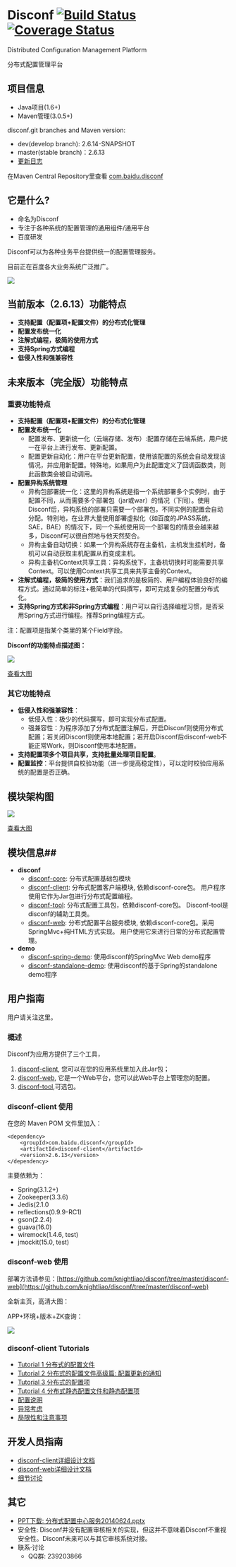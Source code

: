 Disconf [![Build Status](https://travis-ci.org/knightliao/disconf.svg?branch=master)](https://travis-ci.org/knightliao/disconf) [![Coverage Status](https://coveralls.io/repos/knightliao/disconf/badge.png?branch=master)](https://coveralls.io/r/knightliao/disconf?branch=master)
=======

Distributed Configuration Management Platform 

分布式配置管理平台

## 项目信息 ##

- Java项目(1.6+)
- Maven管理(3.0.5+)

disconf.git branches and Maven version:

- dev(develop branch): 2.6.14-SNAPSHOT
- master(stable branch)：2.6.13
- [更新日志](https://github.com/knightliao/disconf/wiki/updates) 

在Maven Central Repository里查看 [com.baidu.disconf](http://search.maven.org/#search%7Cga%7C1%7Cg%3A%22com.baidu.disconf%22 )

## 它是什么? ##

- 命名为Disconf
- 专注于各种系统的配置管理的通用组件/通用平台
- 百度研发

Disconf可以为各种业务平台提供统一的配置管理服务。

目前正在百度各大业务系统广泛推广。 

![](http://ww3.sinaimg.cn/bmiddle/60c9620fgw1eidaxpqdy3j20pr0jrgno.jpg)

## 当前版本（2.6.13）功能特点 ##

- **支持配置（配置项+配置文件）的分布式化管理**
- **配置发布统一化**
- **注解式编程，极简的使用方式**
- **支持Spring方式编程**
- **低侵入性和强兼容性** 

## 未来版本（完全版）功能特点 ##

### 重要功能特点 ###

- **支持配置（配置项+配置文件）的分布式化管理**
- **配置发布统一化**
    - 配置发布、更新统一化（云端存储、发布）:配置存储在云端系统，用户统一在平台上进行发布、更新配置。
    - 配置更新自动化：用户在平台更新配置，使用该配置的系统会自动发现该情况，并应用新配置。特殊地，如果用户为此配置定义了回调函数类，则此函数类会被自动调用。
- **配置异构系统管理**
    - 异构包部署统一化：这里的异构系统是指一个系统部署多个实例时，由于配置不同，从而需要多个部署包（jar或war）的情况（下同）。使用Disconf后，异构系统的部署只需要一个部署包，不同实例的配置会自动分配。特别地，在业界大量使用部署虚拟化（如百度的JPASS系统，SAE，BAE）的情况下，同一个系统使用同一个部署包的情景会越来越多，Disconf可以很自然地与他天然契合。
    - 异构主备自动切换：如果一个异构系统存在主备机，主机发生挂机时，备机可以自动获取主机配置从而变成主机。
    - 异构主备机Context共享工具：异构系统下，主备机切换时可能需要共享Context。可以使用Context共享工具来共享主备的Context。
- **注解式编程，极简的使用方式**：我们追求的是极简的、用户编程体验良好的编程方式。通过简单的标注+极简单的代码撰写，即可完成复杂的配置分布式化。
- **支持Spring方式和非Spring方式编程**：用户可以自行选择编程习惯，是否采用Spring方式进行编程。推荐Spring编程方式。

注：配置项是指某个类里的某个Field字段。

**Disconf的功能特点描述图：**

![](http://ww1.sinaimg.cn/bmiddle/60c9620fgw1ehi7wwkdtoj20nw0fz0uh.jpg)

[查看大图](http://ww1.sinaimg.cn/mw1024/60c9620fgw1ehi7wwkdtoj20nw0fz0uh.jpg)

### 其它功能特点 ###

- **低侵入性和强兼容性**：
	- 低侵入性：极少的代码撰写，即可实现分布式配置。	
	- 强兼容性：为程序添加了分布式配置注解后，开启Disconf则使用分布式配置；若关闭Disconf则使用本地配置；若开启Disconf后disconf-web不能正常Work，则Disconf使用本地配置。
- **支持配置项多个项目共享，支持批量处理项目配置**。
- **配置监控**：平台提供自校验功能（进一步提高稳定性），可以定时校验应用系统的配置是否正确。

## 模块架构图  ##

![](http://ww2.sinaimg.cn/bmiddle/60c9620fgw1ejez1p2o3lj20iq0bd75j.jpg)

[查看大图](http://ww2.sinaimg.cn/mw1024/60c9620fgw1ejez1p2o3lj20iq0bd75j.jpg)

## 模块信息##

- **disconf**
	- [disconf-core](https://github.com/knightliao/disconf/tree/master/disconf-core): 分布式配置基础包模块
	- [disconf-client](https://github.com/knightliao/disconf/tree/master/disconf-client): 分布式配置客户端模块, 依赖disconf-core包。 用户程序使用它作为Jar包进行分布式配置编程。
	- [disconf-tool](https://github.com/knightliao/disconf/tree/master/disconf-tool): 分布式配置工具包，依赖disconf-core包。 Disconf-tool是disconf的辅助工具类。
	- [disconf-web](https://github.com/knightliao/disconf/tree/master/disconf-web): 分布式配置平台服务模块, 依赖disconf-core包。采用SpringMvc+纯HTML方式实现。
	用户使用它来进行日常的分布式配置管理。
- **demo**
	- [disconf-spring-demo](https://github.com/knightliao/disconf/tree/master/disconf-demos/disconf-spring-demo): 使用disconf的SpringMvc Web demo程序
	- [disconf-standalone-demo](https://github.com/knightliao/disconf/tree/master/disconf-demos/disconf-standalone-demo): 使用disconf的基于Spring的standalone demo程序
	
## 用户指南 ##

用户请关注这里。

### 概述 ###

Disconf为应用方提供了三个工具，

1.  [disconf-client](https://github.com/knightliao/disconf/tree/master/disconf-client), 您可以在您的应用系统里加入此Jar包；
2.  [disconf-web](https://github.com/knightliao/disconf/tree/master/disconf-web), 它是一个Web平台，您可以此Web平台上管理您的配置。
3. [disconf-tool](https://github.com/knightliao/disconf/tree/master/disconf-tool),可选包。

### disconf-client 使用 ###

在您的 Maven POM 文件里加入：

    <dependency>
        <groupId>com.baidu.disconf</groupId>
        <artifactId>disconf-client</artifactId>
        <version>2.6.13</version>
    </dependency>

主要依赖为：

- Spring(3.1.2+)
- Zookeeper(3.3.6)
- Jedis(2.1.0
- reflections(0.9.9-RC1)
- gson(2.2.4)
- guava(16.0)
- wiremock(1.4.6, test)
- jmockit(15.0, test)

### disconf-web 使用 ###

部署方法请参见：[https://github.com/knightliao/disconf/tree/master/disconf-web](https://github.com/knightliao/disconf/tree/master/disconf-web)

全新主页，高清大图：

APP+环境+版本+ZK查询：

![](http://ww3.sinaimg.cn/mw1024/60c9620fgw1ek916ibw6hj20x20mgdkh.jpg)

### disconf-client Tutorials ###

- [Tutorial 1 分布式的配置文件](https://github.com/knightliao/disconf/wiki/Tutorial1)
- [Tutorial 2 分布式的配置文件高级篇: 配置更新的通知](https://github.com/knightliao/disconf/wiki/Tutorial2)
- [Tutorial 3 分布式的配置项](https://github.com/knightliao/disconf/wiki/Tutorial3)
- [Tutorial 4 分布式静态配置文件和静态配置项](https://github.com/knightliao/disconf/wiki/Tutorial4)
- [配置说明](https://github.com/knightliao/disconf/wiki/%E9%85%8D%E7%BD%AE%E8%AF%B4%E6%98%8E)
- [异常考虑](https://github.com/knightliao/disconf/wiki/%E5%BC%82%E5%B8%B8%E8%80%83%E8%99%91)
- [局限性和注意事项](https://github.com/knightliao/disconf/wiki/%E5%B1%80%E9%99%90%E6%80%A7%E5%92%8C%E6%B3%A8%E6%84%8F%E4%BA%8B%E9%A1%B9)

## 开发人员指南 ##

- [disconf-client详细设计文档](https://github.com/knightliao/disconf/wiki/disconf-client%E8%AF%A6%E7%BB%86%E8%AE%BE%E8%AE%A1%E6%96%87%E6%A1%A3)
- [disconf-web详细设计文档](https://github.com/knightliao/disconf/wiki/disconf-web%E8%AF%A6%E7%BB%86%E8%AE%BE%E8%AE%A1%E6%96%87%E6%A1%A3)
- [细节讨论](https://github.com/knightliao/disconf/wiki/%E7%BB%86%E8%8A%82%E8%AE%A8%E8%AE%BA)

## 其它 ##

- [PPT下载: 分布式配置中心服务20140624.pptx](https://github.com/knightliao/disconf/wiki/%E5%88%86%E5%B8%83%E5%BC%8F%E9%85%8D%E7%BD%AE%E4%B8%AD%E5%BF%83%E6%9C%8D%E5%8A%A120140624.pptx)
- 安全性: Disconf并没有配置审核相关的实现，但这并不意味着Disconf不重视安全性。Disconf未来可以与其它审核系统对接。 
- 联系·讨论
	- QQ群: 239203866 
